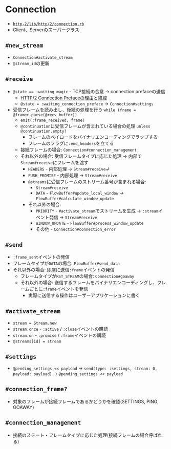# Connection
- [`http-2/lib/http/2/connection.rb`](https://github.com/igrigorik/http-2/blob/master/lib/http/2/connection.rb)
- Client、Serverのスーパークラス

## `#new_stream`
- `Connection#activate_stream`
- `@stream_id`の更新

## `#receive`
- `@state == :waiting_magic` - TCP接続の合意 -> connection prefaceの送信
  - [HTTP/2 Connection Prefaceの理由と経緯](https://asnokaze.hatenablog.com/entry/20150226/1424962551)
  - `@state = :waiting_connection_preface` -> `Connection#settings`
- 受信フレームを読み出し、後続の処理を行う `while (frame = @framer.parse(@recv_buffer))`
  - `emit(:frame_received, frame)`
  - `@continuation`に受信フレームが含まれている場合の処理 `unless @continuation.empty?`
    - フレームのペイロードをバイナリエンコーディングでラップする
    - フレームのフラグに`:end_headers`を立てる
  - 接続フレームの場合: `Connection#connection_management`
  - それ以外の場合: 受信フレームタイプに応じた処理 -> 内部で`Stream#receive`にフレームを渡す
    - `HEADERS` - 内部処理 -> `Stream#receive`↲
    - `PUSH_PROMISE` - 内部処理 -> `Stream#receive`
    - `@streams`に受信フレームのストリーム番号が含まれる場合:
      - `Stream#receive`
      - `DATA` - `FlowBuffer#update_local_window` -> `FlowBuffer#calculate_window_update`
    - それ以外の場合:
      - `PRIORITY` - `#activate_stream`でストリームを生成 -> `:stream`イベント発信 -> `Stream#receive`
      - `WINDOW_UPDATE` - `FlowBuffer#process_window_update`
      - その他 - `Connection#connection_error`

## `#send`
- `:frame_sent`イベントの発信
- フレームタイプが`DATA`の場合: `FlowBuffer#send_data`
- それ以外の場合: 即座に送信`:frame`イベントの発信
  - フレームタイプが`RST_STREAM`の場合: `Connection#goaway`
  - それ以外の場合: 送信するフレームをバイナリエンコーディングし、フレームごとに`:frame`イベントを発信
    - 実際に送信する操作はユーザーアプリケーションに書く

## `#activate_stream`
- `stream = Stream.new`
- `stream.once` - `:active` / `:close`イベントの購読
- `stream.on` - `:promise` / `:frame`イベントの購読
- `@streams[id] = stream`

## `#settings`
- `@pending_settings << payload`
  -> `send(type: :settings, stream: 0, payload: payload)`
  -> `@pending_settings << payload`

## `#connection_frame?`
- 対象のフレームが接続フレームであるかどうかを確認(SETTINGS, PING, GOAWAY)

## `#connection_management`
- 接続のステート・フレームタイプに応じた処理(接続フレームの場合呼ばれる)
